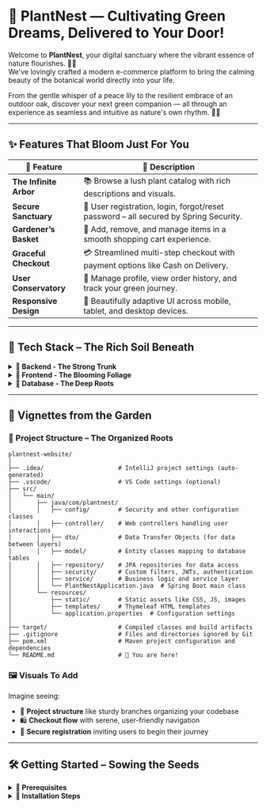 # 🌿 PlantNest — Cultivating Green Dreams, Delivered to Your Door!

Welcome to **PlantNest**, your digital sanctuary where the vibrant essence of nature flourishes. 🏡✨  
We've lovingly crafted a modern e-commerce platform to bring the calming beauty of the botanical world directly into your life.  

From the gentle whisper of a peace lily to the resilient embrace of an outdoor oak, discover your next green companion — all through an experience as seamless and intuitive as nature's own rhythm. 🌱🛒

---

## ✨ Features That Bloom Just For You

| 🌼 Feature | 🌿 Description |
|-----------|----------------|
| **The Infinite Arbor** | 📚 Browse a lush plant catalog with rich descriptions and visuals. |
| **Secure Sanctuary** | 🔐 User registration, login, forgot/reset password – all secured by Spring Security. |
| **Gardener’s Basket** | 🛒 Add, remove, and manage items in a smooth shopping cart experience. |
| **Graceful Checkout** | 💳 Streamlined multi-step checkout with payment options like Cash on Delivery. |
| **User Conservatory** | 👤 Manage profile, view order history, and track your green journey. |
| **Responsive Design** | 📱 Beautifully adaptive UI across mobile, tablet, and desktop devices. |

---

## 🚀 Tech Stack – The Rich Soil Beneath

<details>
<summary><strong>🧠 Backend - The Strong Trunk</strong></summary>

- 🌳 **Java 17+** – Powering the core logic  
- 🌼 **Spring Boot 3.x** – For rapid development  
- 🛡️ **Spring Security** – Protecting your user data  
- 🍃 **Thymeleaf** – Elegant server-side rendering  
- 🛠️ **Maven** – For dependency management and build automation  

</details>

<details>
<summary><strong>🎨 Frontend - The Blooming Foliage</strong></summary>

- 🧱 **HTML5 + CSS3** – Structure and style  
- ⚡ **JavaScript** – For interactive magic  
- 💎 **Bootstrap 5** – Responsive layout and modern UI  
- 🌟 **Font Awesome 6** – Rich set of beautiful icons  

</details>

<details>
<summary><strong>🌱 Database - The Deep Roots</strong></summary>

- 🐬 **MySQL** – Storing plant info and user data with integrity  

</details>

---

## 📸 Vignettes from the Garden

### 📁 Project Structure – The Organized Roots

```plaintext
plantnest-website/
│
├── .idea/                     # IntelliJ project settings (auto-generated)
├── .vscode/                   # VS Code settings (optional)
├── src/
│   └── main/
│       ├── java/com/plantnest/
│       │   ├── config/        # Security and other configuration classes
│       │   ├── controller/    # Web controllers handling user interactions
│       │   ├── dto/           # Data Transfer Objects (for data between layers)
│       │   ├── model/         # Entity classes mapping to database tables
│       │   ├── repository/    # JPA repositories for data access
│       │   ├── security/      # Custom filters, JWTs, authentication
│       │   ├── service/       # Business logic and service layer
│       │   └── PlantNestApplication.java  # Spring Boot main class
│       └── resources/
│           ├── static/        # Static assets like CSS, JS, images
│           ├── templates/     # Thymeleaf HTML templates
│           └── application.properties  # Configuration settings
│
├── target/                    # Compiled classes and build artifacts
├── .gitignore                 # Files and directories ignored by Git
├── pom.xml                    # Maven project configuration and dependencies
└── README.md                  # 🌿 You are here!

```

### 🖼️ Visuals To Add

Imagine seeing:
- 🧭 **Project structure** like sturdy branches organizing your codebase  
- 🛍️ **Checkout flow** with serene, user-friendly navigation  
- 📝 **Secure registration** inviting users to begin their journey  


---

## 🛠️ Getting Started – Sowing the Seeds

<details>
<summary><strong>🌼 Prerequisites</strong></summary>

- Java JDK 17+  
- Maven  
- IDE (IntelliJ IDEA, VS Code, Eclipse recommended)  
- MySQL  

</details>

<details>
<summary><strong>🌱 Installation Steps</strong></summary>

1. **Clone the Repository**
   \`\`\`bash
   git clone https://github.com/your-username/plantnest-website.git
   cd plantnest-website
   \`\`\`

2. **Set up the Database**  
   Create a MySQL database named \`plantnest_db\` and update your \`application.properties\` with DB credentials.

3. **Run the Application**
   \`\`\`bash
   mvn spring-boot:run
   \`\`\`

4. Visit \`http://localhost:8082\` in your browser to explore 🌿

</details>

